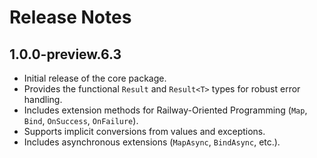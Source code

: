# Release Notes

## 1.0.0-preview.6.3

- Initial release of the core package.
- Provides the functional `Result` and `Result<T>` types for robust error handling.
- Includes extension methods for Railway-Oriented Programming (`Map`, `Bind`, `OnSuccess`, `OnFailure`).
- Supports implicit conversions from values and exceptions.
- Includes asynchronous extensions (`MapAsync`, `BindAsync`, etc.).